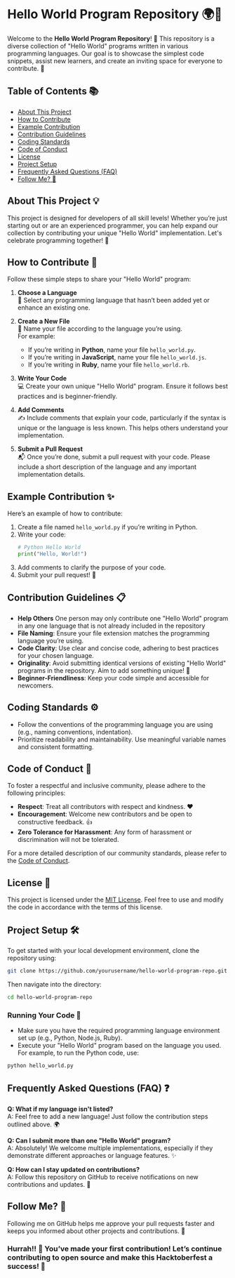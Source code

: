 # Hello World Program Repository 🌍👋

Welcome to the **Hello World Program Repository**! 🎉 This repository is a diverse collection of "Hello World" programs written in various programming languages. Our goal is to showcase the simplest code snippets, assist new learners, and create an inviting space for everyone to contribute. 🚀

## Table of Contents 📚
- [About This Project](#about-this-project-)
- [How to Contribute](#how-to-contribute-)
- [Example Contribution](#example-contribution-)
- [Contribution Guidelines](#contribution-guidelines-)
- [Coding Standards](#coding-standards-)
- [Code of Conduct](#code-of-conduct-)
- [License](#license-)
- [Project Setup](#project-setup-)
- [Frequently Asked Questions (FAQ)](#frequently-asked-questions-faq-)
- [Follow Me? 🔔](#follow-me-)

## About This Project 💡
This project is designed for developers of all skill levels! Whether you’re just starting out or are an experienced programmer, you can help expand our collection by contributing your unique "Hello World" implementation. Let's celebrate programming together! 🎊

## How to Contribute 🤝

Follow these simple steps to share your "Hello World" program:

1. **Choose a Language**  
   🌈 Select any programming language that hasn’t been added yet or enhance an existing one.

2. **Create a New File**  
   📝 Name your file according to the language you’re using.  
   For example:
   - If you’re writing in **Python**, name your file `hello_world.py`.
   - If you’re writing in **JavaScript**, name your file `hello_world.js`.
   - If you’re writing in **Ruby**, name your file `hello_world.rb`.

3. **Write Your Code**  
   💻 Create your own unique "Hello World" program. Ensure it follows best practices and is beginner-friendly.

4. **Add Comments**  
   ✍️ Include comments that explain your code, particularly if the syntax is unique or the language is less known. This helps others understand your implementation.

5. **Submit a Pull Request**  
   📬 Once you’re done, submit a pull request with your code. Please include a short description of the language and any important implementation details.

## Example Contribution ✨
Here’s an example of how to contribute:

1. Create a file named `hello_world.py` if you’re writing in Python.
2. Write your code:
   ```python
   # Python Hello World
   print("Hello, World!")
   ```
3. Add comments to clarify the purpose of your code.
4. Submit your pull request! 🙌

## Contribution Guidelines 📋
- **Help Others** One person may only contribute one "Hello World" program in any one language that is not already included in the repository
- **File Naming**: Ensure your file extension matches the programming language you’re using.
- **Code Clarity**: Use clear and concise code, adhering to best practices for your chosen language.
- **Originality**: Avoid submitting identical versions of existing "Hello World" programs in the repository. Aim to add something unique! 🌟
- **Beginner-Friendliness**: Keep your code simple and accessible for newcomers.

## Coding Standards ⚙️
- Follow the conventions of the programming language you are using (e.g., naming conventions, indentation).
- Prioritize readability and maintainability. Use meaningful variable names and consistent formatting.

## Code of Conduct 🤗
To foster a respectful and inclusive community, please adhere to the following principles:
- **Respect**: Treat all contributors with respect and kindness. ❤️
- **Encouragement**: Welcome new contributors and be open to constructive feedback. 👍
- **Zero Tolerance for Harassment**: Any form of harassment or discrimination will not be tolerated.

For a more detailed description of our community standards, please refer to the [Code of Conduct](#).

## License 📄
This project is licensed under the [MIT License](LICENSE). Feel free to use and modify the code in accordance with the terms of this license.

## Project Setup 🛠️
To get started with your local development environment, clone the repository using:

```bash
git clone https://github.com/yourusername/hello-world-program-repo.git
```

Then navigate into the directory:

```bash
cd hello-world-program-repo
```

### Running Your Code 🔄
- Make sure you have the required programming language environment set up (e.g., Python, Node.js, Ruby).
- Execute your "Hello World" program based on the language you used. For example, to run the Python code, use:

```bash
python hello_world.py
```

## Frequently Asked Questions (FAQ) ❓

**Q: What if my language isn't listed?**  
A: Feel free to add a new language! Just follow the contribution steps outlined above. 🌍

**Q: Can I submit more than one "Hello World" program?**  
A: Absolutely! We welcome multiple implementations, especially if they demonstrate different approaches or language features. ✨

**Q: How can I stay updated on contributions?**  
A: Follow this repository on GitHub to receive notifications on new contributions and updates. 🔔

## Follow Me? 🔔
Following me on GitHub helps me approve your pull requests faster and keeps you informed about other projects and contributions. 🚀

### Hurrah!! 🎉 You’ve made your first contribution! Let’s continue contributing to open source and make this Hacktoberfest a success! 🙌
